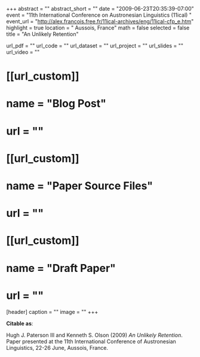+++
abstract = ""
abstract_short = ""
date = "2009-06-23T20:35:39-07:00"
event = "11th International Conference on Austronesian Linguistics (11ical) "
event_url = "http://alex.francois.free.fr/11ical-archives/eng/11ical-cfp_e.htm"
highlight = true
location = " Aussois, France"
math = false
selected = false
title = "An Unlikely Retention"

  url_pdf = ""
  url_code = ""
  url_dataset = ""
  url_project = ""
  url_slides = ""
  url_video = ""

# [[url_custom]]
#   name = "Blog Post"
#  url = ""

#  [[url_custom]]
#  name = "Paper Source Files"
#  url = ""

#  [[url_custom]]
#  name = "Draft Paper"
#  url = ""

  [header]
    caption = ""
    image = ""
+++

**Citable as**:

Hugh J. Paterson III and Kenneth S. Olson (2009) *An Unlikely Retention*.  Paper presented at the 11th International Conference of Austronesian Linguistics, 22-26 June, Aussois, France.
